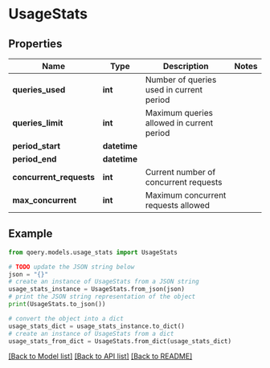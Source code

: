 # UsageStats


## Properties

Name | Type | Description | Notes
------------ | ------------- | ------------- | -------------
**queries_used** | **int** | Number of queries used in current period | 
**queries_limit** | **int** | Maximum queries allowed in current period | 
**period_start** | **datetime** |  | 
**period_end** | **datetime** |  | 
**concurrent_requests** | **int** | Current number of concurrent requests | 
**max_concurrent** | **int** | Maximum concurrent requests allowed | 

## Example

```python
from qoery.models.usage_stats import UsageStats

# TODO update the JSON string below
json = "{}"
# create an instance of UsageStats from a JSON string
usage_stats_instance = UsageStats.from_json(json)
# print the JSON string representation of the object
print(UsageStats.to_json())

# convert the object into a dict
usage_stats_dict = usage_stats_instance.to_dict()
# create an instance of UsageStats from a dict
usage_stats_from_dict = UsageStats.from_dict(usage_stats_dict)
```
[[Back to Model list]](../README.md#documentation-for-models) [[Back to API list]](../README.md#documentation-for-api-endpoints) [[Back to README]](../README.md)


